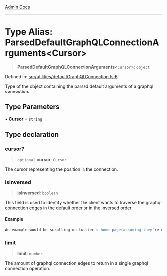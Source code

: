 [Admin Docs](/)

***

# Type Alias: ParsedDefaultGraphQLConnectionArguments\<Cursor\>

> **ParsedDefaultGraphQLConnectionArguments**\<`Cursor`\>: `object`

Defined in: [src/utilities/defaultGraphQLConnection.ts:6](https://github.com/PalisadoesFoundation/talawa-api/blob/720213b8973f1ef622d2c99f376ffc6c960847d1/src/utilities/defaultGraphQLConnection.ts#L6)

Type of the object containing the parsed default arguments of a graphql connection.

## Type Parameters

• **Cursor** = `string`

## Type declaration

### cursor?

> `optional` **cursor**: `Cursor`

The cursor representing the position in the connection.

### isInversed

> **isInversed**: `boolean`

This field is used to identify whether the client wants to traverse the graphql connection edges in the default order or in the inversed order.

#### Example

```ts
An example would be scrolling on twitter's home page(assuming they're using graphql connections for fetching array-like data). When scrolling down, the graphql connection traversal is the default and when scrolling up, the graphql connection traversal is inversed.
```

### limit

> **limit**: `number`

The amount of graphql connection edges to return in a single graphql connection operation.
